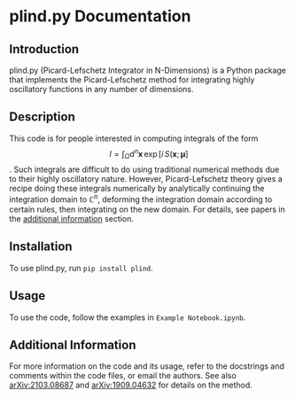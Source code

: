 # plind.py Documentation

## Introduction
plind.py (Picard-Lefschetz Integrator in N-Dimensions) is a Python package that implements the Picard-Lefschetz method for integrating highly oscillatory functions in any number of dimensions. 

## Description
This code is for people interested in computing integrals of the form
$$I=\int_\Omega \text{d}^n\mathbf{x}\,\exp\left[i\,S(\mathbf{x};\mathbf{\mu}\right]$$. 
Such integrals are difficult to do using traditional numerical methods due to their highly oscillatory nature. However, Picard-Lefschetz theory gives a recipe doing these integrals numerically by analytically continuing the integration domain to $\mathbb{C}^n$, deforming the integration domain according to certain rules, then integrating on the new domain. For details, see papers in the [additional information](#additional-information) section. 

## Installation
To use plind.py, run `pip install plind`.

## Usage
To use the code, follow the examples in `Example Notebook.ipynb`. 

## Additional Information
For more information on the code and its usage, refer to the docstrings and comments within the code files, or email the authors. See also [arXiv:2103.08687](https://arxiv.org/abs/2103.08687) and [arXiv:1909.04632](https://arxiv.org/abs/1909.04632) for details on the method.
